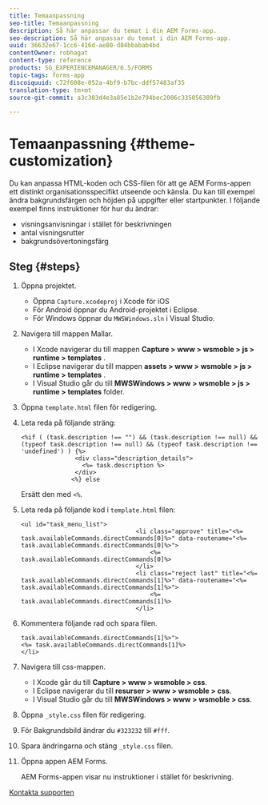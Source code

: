 ```yaml
---
title: Temaanpassning
seo-title: Temaanpassning
description: Så här anpassar du temat i din AEM Forms-app.
seo-description: Så här anpassar du temat i din AEM Forms-app.
uuid: 36632e67-1cc6-416d-ae80-d84bbabab4bd
contentOwner: robhagat
content-type: reference
products: SG_EXPERIENCEMANAGER/6.5/FORMS
topic-tags: forms-app
discoiquuid: c72f608e-052a-4bf9-b7bc-ddf57483af35
translation-type: tm+mt
source-git-commit: a3c303d4e3a85e1b2e794bec2006c335056309fb

---
```



# Temaanpassning {#theme-customization}

Du kan anpassa HTML-koden och CSS-filen för att ge AEM Forms-appen ett distinkt organisationsspecifikt utseende och känsla. Du kan till exempel ändra bakgrundsfärgen och höjden på uppgifter eller startpunkter. I följande exempel finns instruktioner för hur du ändrar:

* visningsanvisningar i stället för beskrivningen
* antal visningsrutter
* bakgrundsövertoningsfärg

## Steg {#steps}

1. Öppna projektet.

   * Öppna `Capture.xcodeproj` i Xcode för iOS
   * För Android öppnar du Android-projektet i Eclipse.
   * För Windows öppnar du `MWSWindows.sln` i Visual Studio.

1. Navigera till mappen Mallar.

   * I Xcode navigerar du till mappen **Capture > www > wsmoble > js > runtime > templates** .
   * I Eclipse navigerar du till mappen **assets > www > wsmoble > js > runtime > templates** .
   * I Visual Studio går du till **MWSWindows > www > wsmoble > js > runtime > templates** folder.

1. Öppna `template.html` filen för redigering.
1. Leta reda på följande sträng:

   ```
   <%if ( (task.description !== "") && (task.description !== null) && (typeof task.description !== null) && (typeof task.description !== 'undefined') ) {%>
                  <div class="description_details">
                    <%= task.description %>
                  </div>
                 <%} else
   ```

   Ersätt den med `<%`.

1. Leta reda på följande kod i `template.html` filen:

   ```
   <ul id="task_menu_list">
                                   <li class="approve" title="<%= task.availableCommands.directCommands[0]%>" data-routename="<%= task.availableCommands.directCommands[0]%>">
                                       <%= task.availableCommands.directCommands[0]%>
                                   </li>
                                   <li class="reject last" title="<%= task.availableCommands.directCommands[1]%>" data-routename="<%= task.availableCommands.directCommands[1]%>">
                                       <%= task.availableCommands.directCommands[1]%>
                                   </li>
   ```

1. Kommentera följande rad och spara filen.

   ```
   task.availableCommands.directCommands[1]%>">
   <%= task.availableCommands.directCommands[1]%>
   </li>
   ```

1. Navigera till css-mappen.

   * I Xcode går du till **Capture > www > wsmoble > css**.
   * I Eclipse navigerar du till **resurser > www > wsmoble > css**.
   * I Visual Studio går du till **MWSWindows > www > wsmoble > css**.

1. Öppna `_style.css` filen för redigering.
1. För Bakgrundsbild ändrar du `#323232` till `#fff`.
1. Spara ändringarna och stäng `_style.css` filen.
1. Öppna appen AEM Forms.

   AEM Forms-appen visar nu instruktioner i stället för beskrivning.

[Kontakta supporten](https://www.adobe.com/account/sign-in.supportportal.html)
